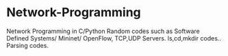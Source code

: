 # Network-Programming
Network Programming in C/Python
Random codes such as Software Defined Systems/ Mininet/ OpenFlow, TCP,UDP Servers. ls,cd,mkdir codes.. Parsing codes.
